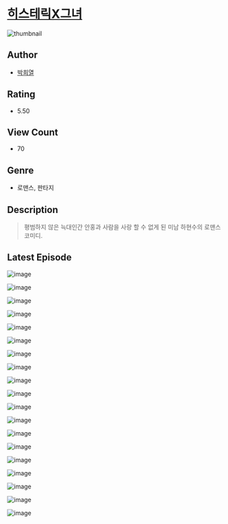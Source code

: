 # [히스테릭X그녀](https://comic.naver.com/challenge/list?titleId=810533)
![thumbnail](https://image-comic.pstatic.net/user_contents_data/challenge_comic/2023/05/23/366873/upload_3775534059558940978_480x623.jpeg)

## Author
- [박희열](https://comic.naver.com/artistTitle?id=366873)

## Rating
- 5.50

## View Count
- 70

## Genre
- 로맨스, 판타지

## Description
> 평범하지 않은 늑대인간 안홍과 사람을 사랑 할 수 없게 된 미남 하현수의 로맨스코미디.


## Latest Episode
![image](https://image-comic.pstatic.net/user_contents_data/challenge_comic/2023/05/23/366873/upload_3762247543832327479.jpeg)

![image](https://image-comic.pstatic.net/user_contents_data/challenge_comic/2023/05/23/366873/upload_7234018370381165110.jpeg)

![image](https://image-comic.pstatic.net/user_contents_data/challenge_comic/2023/05/23/366873/upload_3904960837335999797.jpeg)

![image](https://image-comic.pstatic.net/user_contents_data/challenge_comic/2023/05/23/366873/upload_3689348814812033331.jpeg)

![image](https://image-comic.pstatic.net/user_contents_data/challenge_comic/2023/05/23/366873/upload_3760846774560974135.jpeg)

![image](https://image-comic.pstatic.net/user_contents_data/challenge_comic/2023/05/23/366873/upload_7364283938281436215.jpeg)

![image](https://image-comic.pstatic.net/user_contents_data/challenge_comic/2023/05/23/366873/upload_3762253033508069938.jpeg)

![image](https://image-comic.pstatic.net/user_contents_data/challenge_comic/2023/05/23/366873/upload_3702582751542851633.jpeg)

![image](https://image-comic.pstatic.net/user_contents_data/challenge_comic/2023/05/23/366873/upload_7018122673820807267.jpeg)

![image](https://image-comic.pstatic.net/user_contents_data/challenge_comic/2023/05/23/366873/upload_4121746257863063352.jpeg)

![image](https://image-comic.pstatic.net/user_contents_data/challenge_comic/2023/05/23/366873/upload_3919033486628970803.jpeg)

![image](https://image-comic.pstatic.net/user_contents_data/challenge_comic/2023/05/23/366873/upload_4122261739854443320.jpeg)

![image](https://image-comic.pstatic.net/user_contents_data/challenge_comic/2023/05/23/366873/upload_3847537777456986166.jpeg)

![image](https://image-comic.pstatic.net/user_contents_data/challenge_comic/2023/05/23/366873/upload_4123103949439985254.jpeg)

![image](https://image-comic.pstatic.net/user_contents_data/challenge_comic/2023/05/23/366873/upload_3834869376313877817.jpeg)

![image](https://image-comic.pstatic.net/user_contents_data/challenge_comic/2023/05/23/366873/upload_4123388937680151097.jpeg)

![image](https://image-comic.pstatic.net/user_contents_data/challenge_comic/2023/05/23/366873/upload_3618985580960297520.jpeg)

![image](https://image-comic.pstatic.net/user_contents_data/challenge_comic/2023/05/23/366873/upload_3905809664643903794.jpeg)

![image](https://image-comic.pstatic.net/user_contents_data/challenge_comic/2023/05/23/366873/upload_7005683709059217458.jpeg)
